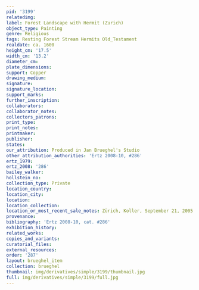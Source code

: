 ```yaml
---
pid: '3199'
relatedimg: 
label: Forest Landscape with Hermit (Zurich)
object_type: Painting
genre: Religious
tags: Resting Forest Stream Hermits Old_Testament
realdate: ca. 1600
height_cm: '17.5'
width_cm: '13.2'
diameter_cm: 
plate_dimensions: 
support: Copper
drawing_medium: 
signature: 
signature_location: 
support_marks: 
further_inscription: 
collaborators: 
collaborator_notes: 
collectors_patrons: 
print_type: 
print_notes: 
printmaker: 
publisher: 
states: 
our_attribution: Produced in Jan Brueghel's Studio
other_attribution_authorities: 'Ertz 2008-10, #286'
ertz_1979: 
ertz_2008: '286'
bailey_walker: 
hollstein_no: 
collection_type: Private
location_country: 
location_city: 
location: 
location_collection: 
location_or_most_recent_sale_notes: Zürich, Koller, September 21, 2005
provenance: 
bibliography: 'Ertz 2008-10, cat. #286'
exhibition_history: 
related_works: 
copies_and_variants: 
curatorial_files: 
external_resources: 
order: '287'
layout: brueghel_item
collection: brueghel
thumbnail: img/derivatives/simple/3199/thumbnail.jpg
full: img/derivatives/simple/3199/full.jpg
---
```

